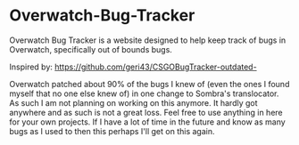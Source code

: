 # Overwatch-Bug-Tracker
Overwatch Bug Tracker is a website designed to help keep track of bugs in Overwatch, specifically out of bounds bugs.

Inspired by: https://github.com/geri43/CSGOBugTracker-outdated-

Overwatch patched about 90% of the bugs I knew of (even the ones I found myself that no one else knew of) in one change to Sombra's translocator. As such I am not planning on working on this anymore. It hardly got anywhere and as such is not a great loss. Feel free to use anything in here for your own projects. If I have a lot of time in the future and know as many bugs as I used to then this perhaps I'll get on this again.
